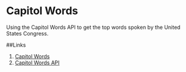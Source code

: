 # Capitol Words
Using the Capitol Words API to get the top words spoken by the United States Congress.

##Links
1. [Capitol Words](http://capitolwords.org/about/)
2. [Capitol Words API](http://capitolwords.org/api/1/)
